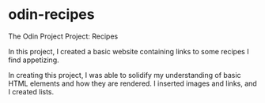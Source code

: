 # odin-recipes
The Odin Project
Project: Recipes

In this project, I created a basic website containing links to some recipes I find appetizing.

In creating this project, I was able to solidify my understanding of basic HTML elements and how they are rendered. I inserted images and links, and I created lists.